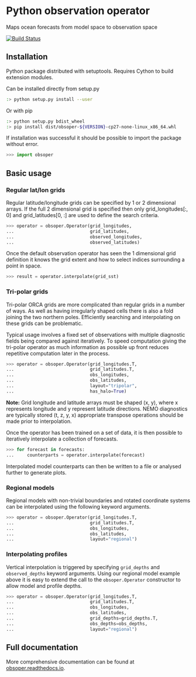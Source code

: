 # Python observation operator

Maps ocean forecasts from model space to observation space

[![Build Status](https://travis-ci.org/met-office-ocean/obsoper.svg?branch=master)](https://travis-ci.org/met-office-ocean/obsoper)

## Installation

Python package distributed with setuptools. Requires Cython to build
extension modules.

Can be installed directly from setup.py

```bash
:> python setup.py install --user
```

Or with pip

```bash
:> python setup.py bdist_wheel
:> pip install dist/obsoper-${VERSION}-cp27-none-linux_x86_64.whl
```

If installation was successful it should be possible to import the package without error.

```python
>>> import obsoper
```

## Basic usage

### Regular lat/lon grids

Regular latitude/longitude grids can be specified by 1 or 2 dimensional arrays. If the full 2 dimensional
grid is specified then only grid_longitudes[:, 0] and grid_latitudes[0, :] are used to define the search criteria.

```python
>>> operator = obsoper.Operator(grid_longitudes,
...                             grid_latitudes,
...                             observed_longitudes,
...                             observed_latitudes)
```

Once the default observation operator has seen the 1 dimensional grid definition it knows
the grid extent and how to select indices surrounding a point in space.

```python
>>> result = operator.interpolate(grid_sst)
```

### Tri-polar grids

Tri-polar ORCA grids are more complicated than regular grids in a number of ways. As well as having irregularly shaped cells there is also a fold joining the two northern poles. Efficiently searching and interpolating on these grids can be problematic.

Typical usage involves a fixed set of observations with multiple diagnostic fields being compared against iteratively. To speed computation giving the tri-polar operator as much information as possible up front reduces repetitive computation later in the process.

```python
>>> operator = obsoper.Operator(grid_longitudes.T,
...                             grid_latitudes.T,
...                             obs_longitudes,
...                             obs_latitudes,
...                             layout="tripolar",
...                             has_halo=True)
```

**Note:** Grid longitude and latitude arrays must be shaped (x, y), where x represents longitude and y represent latitude directions. NEMO diagnostics are typically stored (t, z, y, x) appropriate transpose operations should be made prior to interpolation.

Once the operator has been trained on a set of data, it is then possible to iteratively interpolate a collection of forecasts.

```python
>>> for forecast in forecasts:
...     counterparts = operator.interpolate(forecast)
```

Interpolated model counterparts can then be written to a file or analysed further to generate plots.

### Regional models

Regional models with non-trivial boundaries and rotated coordinate systems can be interpolated using the following keyword arguments.

```python
>>> operator = obsoper.Operator(grid_longitudes.T,
...                             grid_latitudes.T,
...                             obs_longitudes,
...                             obs_latitudes,
...                             layout="regional")
```

### Interpolating profiles

Vertical interpolation is triggered by specifying `grid_depths` and `observed_depths` keyword arguments. Using our
regional model example above it is easy to extend the call to the `obsoper.Operator` constructor to allow
model and profile depths.

```python
>>> operator = obsoper.Operator(grid_longitudes.T,
...                             grid_latitudes.T,
...                             obs_longitudes,
...                             obs_latitudes,
...                             grid_depths=grid_depths.T,
...                             obs_depths=obs_depths,
...                             layout="regional")
```

## Full documentation

More comprehensive documentation can be found at [obsoper.readthedocs.io](http://obsoper.readthedocs.io).

